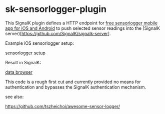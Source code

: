 # sk-sensorlogger-plugin

This SignalK plugin defines a HTTP endpoint for
[free sensorlogger mobile app for iOS and Android](https://www.tszheichoi.com/sensorlogger) 
to push selected sensor readings into the [SignalK server)[https://github.com/SignalK/signalk-server].

Example iOS sensorlogger setup:

[sensorlogger setup](img/sensorlogger.jpg)

Result in SignalK:

[data browser](img/sk.png)

This code is a rough first cut and currently provided no means for authentication and bypasses 
the SignalK authentication mechanism.


see also:

https://github.com/tszheichoi/awesome-sensor-logger/
